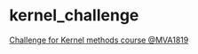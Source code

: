 # kernel_challenge
[Challenge for Kernel methods course @MVA1819](https://www.kaggle.com/c/kernel-methods-for-machine-learning-2018-2019)
